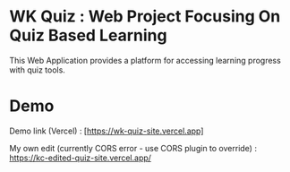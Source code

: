 # WK Quiz : Web Project Focusing On Quiz Based Learning

This Web Application provides a platform for accessing learning progress with quiz tools.

# Demo
Demo link (Vercel) : [https://wk-quiz-site.vercel.app]

My own edit (currently CORS error - use CORS plugin to override) : https://kc-edited-quiz-site.vercel.app/
